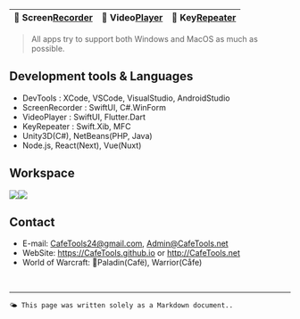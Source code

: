 | 🐻 Screen[Recorder](/ScreenRecorder) | 🐯 Video[Player](/VideoPlayer) | 🐼 Key[Repeater](/KeyRepeater) | 
|:----------|:----------|:----------|

> All apps try to support both Windows and MacOS as much as possible.


## Development tools & Languages
- DevTools : XCode, VSCode, VisualStudio, AndroidStudio
- ScreenRecorder : SwiftUI, C#.WinForm
- VideoPlayer : SwiftUI, Flutter.Dart
- KeyRepeater : Swift.Xib, MFC
- Unity3D(C#), NetBeans(PHP, Java)
- Node.js, React(Next), Vue(Nuxt)


## Workspace
<div style="display: flex;">
    <div style="box-sizing: border-box;">
        <image src="images/cafe_desk.jpg"/>
    </div>
    <div style="box-sizing: border-box;">
        <image src="images/home_desk.jpg"/>
    </div>
</div>


## Contact
- E-mail: <CafeTools24@gmail.com>, <Admin@CafeTools.net>
- WebSite: https://CafeTools.github.io or http://CafeTools.net
- World of Warcraft: Paladin(Cafë), Warrior(Cåfe)
<br>

---
`🌤️ This page was written solely as a Markdown document..`


 